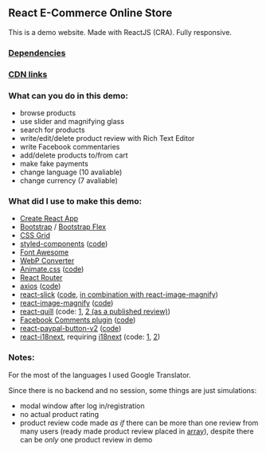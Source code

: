 ## React E-Commerce Online Store

This is a demo website. Made with ReactJS (CRA). Fully responsive.

### [Dependencies](https://github.com/Alex-Noir/react_e-commerce_online_store/blob/master/package.json#L8)

### [CDN links](https://github.com/Alex-Noir/react_e-commerce_online_store/blob/master/public/index.html)

### What can you do in this demo:

- browse products
- use slider and magnifying glass
- search for products
- write/edit/delete product review with Rich Text Editor
- write Facebook commentaries 
- add/delete products to/from cart
- make fake payments
- change language (10 avaliable)
- change currency (7 avaliable)

### What did I use to make this demo:

- [Create React App](https://create-react-app.dev/)
- [Bootstrap](https://getbootstrap.com/) / [Bootstrap Flex](https://getbootstrap.com/docs/4.1/utilities/flex/)
- [CSS Grid](https://developer.mozilla.org/en-US/docs/Web/CSS/CSS_Grid_Layout/Basic_Concepts_of_Grid_Layout)
- [styled-components](https://styled-components.com/) ([code](https://github.com/AlexTechNoir/react_e-commerce_online_store/blob/master/src/App.js#L62))
- [Font Awesome](https://fontawesome.com/)
- [WebP Converter](https://webp-converter.com/)
- [Animate.css](https://github.com/daneden/animate.css) ([code](https://github.com/AlexTechNoir/react_e-commerce_online_store/blob/master/src/components/header/CartButton.js#L10))
- [React Router](https://reacttraining.com/react-router/)
- [axios](https://github.com/axios/axios) ([code](https://github.com/Alex-Noir/react_e-commerce_online_store/blob/master/src/context.js#L38))
- [react-slick](https://github.com/akiran/react-slick) ([code](https://github.com/Alex-Noir/react_e-commerce_online_store/blob/master/src/components/container/Carousel.js#L26), [in combination with react-image-magnify](https://github.com/AlexTechNoir/react_e-commerce_online_store/blob/master/src/components/container/productPage/Slider.js#L70))
- [react-image-magnify](https://github.com/ethanselzer/react-image-magnify) ([code](https://github.com/AlexTechNoir/react_e-commerce_online_store/blob/master/src/components/container/productPage/Slider.js#L84))
- [react-quill](https://github.com/zenoamaro/react-quill) (code: [1](https://github.com/AlexTechNoir/react_e-commerce_online_store/blob/master/src/components/container/productPage/Reviews.js#L122), [2 (as a published review)](https://github.com/AlexTechNoir/react_e-commerce_online_store/blob/master/src/components/container/productPage/reviews/Review.js#L76))
- [Facebook Comments plugin](https://developers.facebook.com/docs/plugins/comments/) ([code](https://github.com/AlexTechNoir/react_e-commerce_online_store/blob/master/src/components/container/productPage/Comments.js))
- [react-paypal-button-v2](https://github.com/Luehang/react-paypal-button-v2) ([code](https://github.com/Alex-Noir/react_e-commerce_online_store/blob/master/src/components/container/cart/PayPalCheckoutButton.js))
- [react-i18next](https://github.com/i18next/react-i18next), requiring [i18next](https://github.com/i18next/i18next) (code: [1](https://github.com/Alex-Noir/react_e-commerce_online_store/blob/master/src/i18n.js), [2](https://github.com/Alex-Noir/react_e-commerce_online_store/blob/master/src/components/footer/I18nButtons.js))

### Notes:

For the most of the languages I used Google Translator.

Since there is no backend and no session, some things are just simulations:

- modal window after log in/registration
- no actual product rating
- product review code made *as if* there can be more than one review from many users (ready made product review placed in [array](https://github.com/AlexTechNoir/react_e-commerce_online_store/blob/master/src/components/container/productPage/Reviews.js#L144)), despite there can be *only* one product review in demo
 
